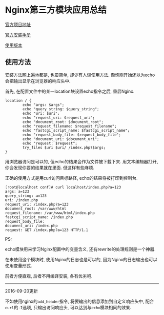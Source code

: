 # Nginx第三方模块应用总结

[官方项目地址](https://github.com/openresty/echo-nginx-module)

[官方安装手册](https://github.com/openresty/echo-nginx-module/blob/master/README.markdown#installation)

[使用版本](https://github.com/openresty/echo-nginx-module/blob/master/README.markdown#compatibility)

## 使用方法

安装方法网上遍地都是, 也蛮简单, 却少有人谈使用方法. 惭愧刚开始还以为echo会把输出显示在浏览器的响应头中.

首先, 在配置文件中的某一location块设置echo指令之后, 重启Nginx.

```
location / {
        echo "args: $args";
        echo "query_string: $query_string";
        echo "uri: $uri";
        echo "request_uri: $request_uri";
        echo "document_root: $document_root";
        echo "request_filename: $request_filename";
        echo "fastcgi_script_name: $fastcgi_script_name";
        echo "request_body_file: $request_body_file";
        echo "document_uri: $document_uri";
        echo "request: $request";
        try_files $uri $uri/ /index.php?$args;
}
```

用浏览器访问是可以的, 但echo的结果会作为文件被下载下来. 用文本编辑器打开, 你会发现你要的结果就在里面. 但这样有些麻烦.

正确的使用方式是用curl访问目标路径, echo的结果将被打印到控制台.

```
[root@localhost conf]# curl localhost/index.php?a=123
args: a=123
query_string: a=123
uri: /index.php
request_uri: /index.php?a=123
document_root: /var/www/html
request_filename: /var/www/html/index.php
fastcgi_script_name: /index.php
request_body_file: 
document_uri: /index.php
request: GET /index.php?a=123 HTTP/1.1
```

PS:

echo模块用来学习Nginx配置中的变量含义, 还有rewrite的处理规则是一个神器.

在未使用这个模块时, 使用Nginx的日志也是可以的, 因为Nginx的日志输出也可以使用变量形式.

前者方便直观, 后者不用编译安装, 各有优劣吧.

------

2016-09-20更新

不如使用nginx的`add_header`指令, 将要输出的信息添加到自定义响应头中, 配合`curl`的`-I`选项, 只输出访问响应头, 可以达到与`echo`模块相同的效果.